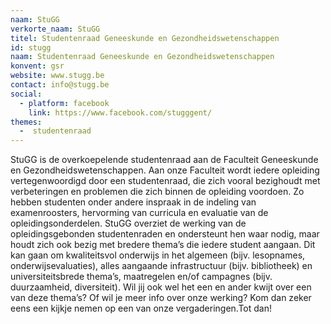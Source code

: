 ```yaml
---
naam: StuGG
verkorte_naam: StuGG
titel: Studentenraad Geneeskunde en Gezondheidswetenschappen
id: stugg
naam: Studentenraad Geneeskunde en Gezondheidswetenschappen
konvent: gsr
website: www.stugg.be
contact: info@stugg.be
social:
  - platform: facebook
    link: https://www.facebook.com/stugggent/
themes:
  -  studentenraad
---
```

StuGG is de overkoepelende studentenraad aan de Faculteit Geneeskunde en Gezondheidswetenschappen. Aan onze Faculteit wordt iedere opleiding vertegenwoordigd door een studentenraad, die zich vooral bezighoudt met verbeteringen en problemen die zich binnen de opleiding voordoen. Zo hebben studenten onder andere inspraak in de indeling van examenroosters, hervorming van curricula en evaluatie van de opleidingsonderdelen. StuGG overziet de werking van de opleidingsgebonden studentenraden en ondersteunt hen waar nodig, maar houdt zich ook bezig met bredere thema’s die iedere student aangaan. Dit kan gaan om kwaliteitsvol onderwijs in het algemeen (bijv. lesopnames, onderwijsevaluaties), alles aangaande infrastructuur (bijv. bibliotheek) en universiteitsbrede thema’s, maatregelen en/of campagnes (bijv. duurzaamheid, diversiteit). Wil jij ook wel het een en ander kwijt over een van deze thema’s? Of wil je meer info over onze werking? Kom dan zeker eens een kijkje nemen op een van onze vergaderingen.Tot dan!
